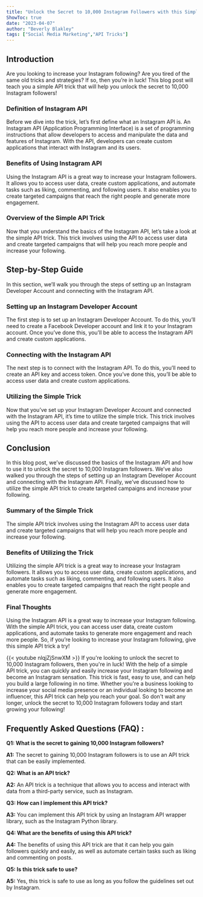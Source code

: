 ```yaml
---
title: "Unlock the Secret to 10,000 Instagram Followers with this Simple API Trick!"
ShowToc: true 
date: "2023-04-07"
author: "Beverly Blakley" 
tags: ["Social Media Marketing","API Tricks"]
---
```

## Introduction 
Are you looking to increase your Instagram following? Are you tired of the same old tricks and strategies? If so, then you’re in luck! This blog post will teach you a simple API trick that will help you unlock the secret to 10,000 Instagram followers! 

### Definition of Instagram API
Before we dive into the trick, let’s first define what an Instagram API is. An Instagram API (Application Programming Interface) is a set of programming instructions that allow developers to access and manipulate the data and features of Instagram. With the API, developers can create custom applications that interact with Instagram and its users. 

### Benefits of Using Instagram API
Using the Instagram API is a great way to increase your Instagram followers. It allows you to access user data, create custom applications, and automate tasks such as liking, commenting, and following users. It also enables you to create targeted campaigns that reach the right people and generate more engagement. 

### Overview of the Simple API Trick
Now that you understand the basics of the Instagram API, let’s take a look at the simple API trick. This trick involves using the API to access user data and create targeted campaigns that will help you reach more people and increase your following. 

## Step-by-Step Guide
In this section, we’ll walk you through the steps of setting up an Instagram Developer Account and connecting with the Instagram API. 

### Setting up an Instagram Developer Account
The first step is to set up an Instagram Developer Account. To do this, you’ll need to create a Facebook Developer account and link it to your Instagram account. Once you’ve done this, you’ll be able to access the Instagram API and create custom applications. 

### Connecting with the Instagram API
The next step is to connect with the Instagram API. To do this, you’ll need to create an API key and access token. Once you’ve done this, you’ll be able to access user data and create custom applications. 

### Utilizing the Simple Trick
Now that you’ve set up your Instagram Developer Account and connected with the Instagram API, it’s time to utilize the simple trick. This trick involves using the API to access user data and create targeted campaigns that will help you reach more people and increase your following. 

## Conclusion
In this blog post, we’ve discussed the basics of the Instagram API and how to use it to unlock the secret to 10,000 Instagram followers. We’ve also walked you through the steps of setting up an Instagram Developer Account and connecting with the Instagram API. Finally, we’ve discussed how to utilize the simple API trick to create targeted campaigns and increase your following. 

### Summary of the Simple Trick
The simple API trick involves using the Instagram API to access user data and create targeted campaigns that will help you reach more people and increase your following. 

### Benefits of Utilizing the Trick
Utilizing the simple API trick is a great way to increase your Instagram followers. It allows you to access user data, create custom applications, and automate tasks such as liking, commenting, and following users. It also enables you to create targeted campaigns that reach the right people and generate more engagement. 

### Final Thoughts
Using the Instagram API is a great way to increase your Instagram following. With the simple API trick, you can access user data, create custom applications, and automate tasks to generate more engagement and reach more people. So, if you’re looking to increase your Instagram following, give this simple API trick a try!

{{< youtube nlqjZjSnwXM >}} 
If you're looking to unlock the secret to 10,000 Instagram followers, then you're in luck! With the help of a simple API trick, you can quickly and easily increase your Instagram following and become an Instagram sensation. This trick is fast, easy to use, and can help you build a large following in no time. Whether you're a business looking to increase your social media presence or an individual looking to become an influencer, this API trick can help you reach your goal. So don't wait any longer, unlock the secret to 10,000 Instagram followers today and start growing your following!

## Frequently Asked Questions (FAQ) :
**Q1: What is the secret to gaining 10,000 Instagram followers?**

**A1:** The secret to gaining 10,000 Instagram followers is to use an API trick that can be easily implemented.

**Q2: What is an API trick?**

**A2:** An API trick is a technique that allows you to access and interact with data from a third-party service, such as Instagram.

**Q3: How can I implement this API trick?**

**A3:** You can implement this API trick by using an Instagram API wrapper library, such as the Instagram Python library.

**Q4: What are the benefits of using this API trick?**

**A4:** The benefits of using this API trick are that it can help you gain followers quickly and easily, as well as automate certain tasks such as liking and commenting on posts.

**Q5: Is this trick safe to use?**

**A5:** Yes, this trick is safe to use as long as you follow the guidelines set out by Instagram.


